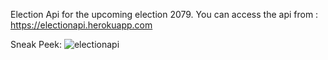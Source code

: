Election Api for the upcoming election 2079. 
You can access the api from :
https://electionapi.herokuapp.com

Sneak Peek:
![electionapi](https://user-images.githubusercontent.com/91787285/208250581-928f9f0f-9d60-4f7a-ba5c-09573b8c8de3.jpg)